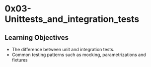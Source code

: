 # 0x03-Unittests_and_integration_tests

## Learning Objectives

- The difference between unit and integration tests.
- Common testing patterns such as mocking, parametrizations and fixtures
